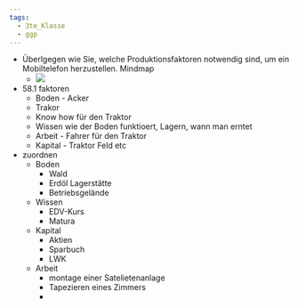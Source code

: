 ```yaml
---
tags:
  - 3te_Klasse
  - ggp
---
```

- Überlgegen wie Sie, welche Produktionsfaktoren notwendig sind, um ein Mobiltelefon herzustellen. Mindmap
	- ![](s58%20thing%2014-10-2024-43.excalidraw.svg)
- 58.1 faktoren 
	- Boden - Acker
	- Trakor 
	- Know how für den Traktor 
	- Wissen wie der Boden funktioert, Lagern, wann man erntet
	- Arbeit - Fahrer für den Traktor
	- Kapital - Traktor Feld etc
- zuordnen 
	- Boden 
		- Wald
		- Erdöl Lagerstätte 
		- Betriebsgelände 
	- Wissen 
		- EDV-Kurs 
		- Matura 
	- Kapital 
		- Aktien
		- Sparbuch
		- LWK 
	- Arbeit
		- montage einer Satelietenanlage 
		- Tapezieren eines Zimmers
		- 